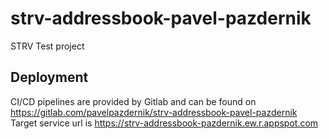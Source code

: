 # strv-addressbook-pavel-pazdernik
 STRV Test project

## Deployment
CI/CD pipelines are provided by Gitlab and can be found on https://gitlab.com/pavelpazdernik/strv-addressbook-pavel-pazdernik
Target service url is https://strv-addressbook-pazdernik.ew.r.appspot.com
